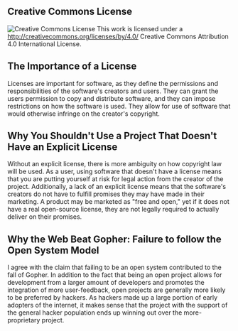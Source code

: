 ## Creative Commons License
![Creative Commons License](https://i.creativecommons.org/l/by/4.0/88x31.png) This work is licensed under a http://creativecommons.org/licenses/by/4.0/ Creative Commons Attribution 4.0 International License.

## The Importance of a License
Licenses are important for software, as they define the permissions and responsibilities of the software's creators and users. They can grant the users permission to copy and distribute software, and they can impose restrictions on how the software is used. They allow for use of software that would otherwise infringe on the creator's copyright.

## Why You Shouldn't Use a Project That Doesn't Have an Explicit License
Without an explicit license, there is more ambiguity on how copyright law will be used. As a user, using software that doesn't have a license means that you are putting yourself at risk for legal action from the creator of the project. Additionally, a lack of an explicit license means that the software's creators do not have to fulfill promises they may have made in their marketing. A product may be marketed as "free and open," yet if it does not have a real open-source license, they are not legally required to actually deliver on their promises.

## Why the Web Beat Gopher: Failure to follow the Open System Model
I agree with the claim that failing to be an open system contributed to the fall of Gopher. In addition to the fact that being an open project allows for development from a larger amount of developers and promotes the integration of more user-feedback, open projects are generally more likely to be preferred by hackers. As hackers made up a large portion of early adopters of the internet, it makes sense that the project with the support of the general hacker population ends up winning out over the more-proprietary project.
